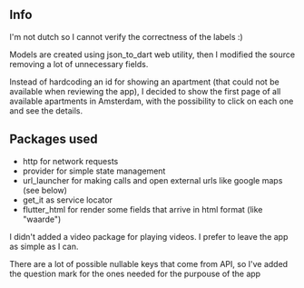 ## Info

I'm not dutch so I cannot verify the correctness of the labels :)

Models are created using json_to_dart web utility, then I modified the source removing a lot of
unnecessary fields.

Instead of hardcoding an id for showing an apartment (that could not be available when reviewing the
app), I decided to show the first page of all available apartments in Amsterdam, with the
possibility to click on each one and see the details.

## Packages used

* http for network requests
* provider for simple state management
* url_launcher for making calls and open external urls like google maps (see below)
* get_it as service locator
* flutter_html for render some fields that arrive in html format (like "waarde")

I didn't added a video package for playing videos. I prefer to leave the app as simple as I can.

There are a lot of possible nullable keys that come from API, so I've added the question mark for
the ones needed for the purpouse of the app